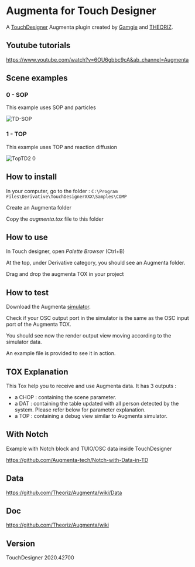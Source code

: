 ﻿Augmenta for Touch Designer
============================

A [TouchDesigner](https://derivative.ca/) Augmenta plugin created by [Gamgie](http://www.gamgie.com) and [THEORIZ](http://www.theoriz.com/en/).


Youtube tutorials
-------------------------------------
https://www.youtube.com/watch?v=6OU6gbbc9cA&ab_channel=Augmenta


Scene examples 
-------------------------------------
### 0 - SOP
This example uses SOP and particles

![TD-SOP](https://user-images.githubusercontent.com/64955193/135990922-5dede4f0-ff97-479e-921b-e6aef9efb53b.gif)


### 1 - TOP
This example uses TOP and reaction diffusion

![TopTD2 0](https://user-images.githubusercontent.com/64955193/136021020-8ad71680-81fa-4254-876b-115b768685d5.gif)


How to install
-------------------------------------

In your computer, go to the folder : `C:\Program Files\Derivative\TouchDesignerXXX\Samples\COMP`

Create an Augmenta folder

Copy the *augmenta.tox* file to this folder

How to use
-------------------------------------
In Touch designer, open *Palette Browser* (Ctrl+B)

At the top, under Derivative category, you should see an Augmenta folder.

Drag and drop the augmenta TOX in your project

How to test
------------------------------------
Download the Augmenta [simulator](https://github.com/Theoriz/Augmenta-Simulator/releases).

Check if your OSC output port in the simulator is the same as the OSC input port of the Augmenta TOX.

You should see now the render output view moving according to the simulator data.

An example file is provided to see it in action. 

TOX Explanation
-------------------------------------
This Tox help you to receive and use Augmenta data.
It has 3 outputs : 
- a CHOP : containing the scene parameter.
- a DAT : containing the table updated with all person detected by the system. Please refer below for parameter explanation.
- a TOP : containing a debug view similar to Augmenta simulator.

With Notch 
-------------------------------------
Example with Notch block and TUIO/OSC data inside TouchDesigner

https://github.com/Augmenta-tech/Notch-with-Data-in-TD

Data
-------------------------------------
https://github.com/Theoriz/Augmenta/wiki/Data

Doc
-------------
https://github.com/Theoriz/Augmenta/wiki

Version
-------------
TouchDesigner 2020.42700
